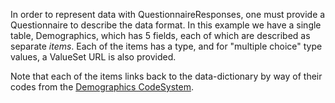 In order to represent data with QuestionnaireResponses, one must provide a Questionnaire to describe the data format. In this example we have a single table, Demographics, which has 5 fields, each of which are described as separate *items*. Each of the items has a type, and for "multiple choice" type values, a ValueSet URL is also provided. 

Note that each of the items links back to the data-dictionary by way of their codes from the [Demographics CodeSystem](CodeSystem-example-study-dd-dataset-codesystem-1.html).